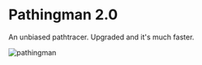 # Pathingman 2.0

An unbiased pathtracer. Upgraded and it's much faster.

![pathingman](https://user-images.githubusercontent.com/16845654/43672771-b4675076-9769-11e8-9ca7-5e0e685ecd7a.png)

